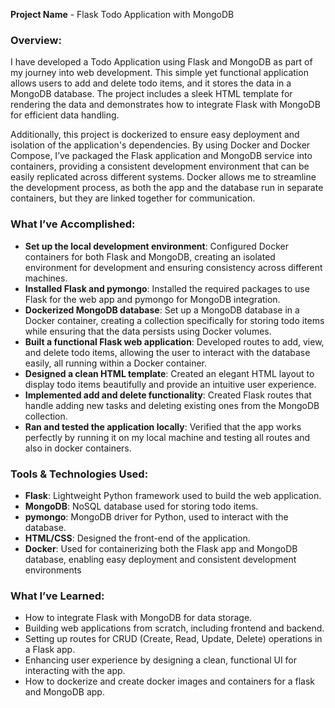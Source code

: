 **Project Name** - Flask Todo Application with MongoDB

### Overview:
I have developed a Todo Application using Flask and MongoDB as part of my journey into web development. This simple yet functional application allows users to add and delete todo items, and it stores the data in a MongoDB database. The project includes a sleek HTML template for rendering the data and demonstrates how to integrate Flask with MongoDB for efficient data handling.

Additionally, this project is dockerized to ensure easy deployment and isolation of the application's dependencies. By using Docker and Docker Compose, I’ve packaged the Flask application and MongoDB service into containers, providing a consistent development environment that can be easily replicated across different systems. Docker allows me to streamline the development process, as both the app and the database run in separate containers, but they are linked together for communication.

### What I’ve Accomplished:
- **Set up the local development environment**: Configured Docker containers for both Flask and MongoDB, creating an isolated environment for development and ensuring consistency across different machines.
- **Installed Flask and pymongo**: Installed the required packages to use Flask for the web app and pymongo for MongoDB integration.
- **Dockerized MongoDB database**: Set up a MongoDB database in a Docker container, creating a collection specifically for storing todo items while ensuring that the data persists using Docker volumes.
- **Built a functional Flask web application**: Developed routes to add, view, and delete todo items, allowing the user to interact with the database easily, all running within a Docker container.
- **Designed a clean HTML template**: Created an elegant HTML layout to display todo items beautifully and provide an intuitive user experience.
- **Implemented add and delete functionality**: Created Flask routes that handle adding new tasks and deleting existing ones from the MongoDB collection.
- **Ran and tested the application locally**: Verified that the app works perfectly by running it on my local machine and testing all routes and also in docker containers. 

### Tools & Technologies Used:
- **Flask**: Lightweight Python framework used to build the web application.
- **MongoDB**: NoSQL database used for storing todo items.
- **pymongo**: MongoDB driver for Python, used to interact with the database.
- **HTML/CSS**: Designed the front-end of the application.
- **Docker**: Used for containerizing both the Flask app and MongoDB database, enabling easy deployment and consistent development environments

### What I’ve Learned:
- How to integrate Flask with MongoDB for data storage.
- Building web applications from scratch, including frontend and backend.
- Setting up routes for CRUD (Create, Read, Update, Delete) operations in a Flask app.
- Enhancing user experience by designing a clean, functional UI for interacting with the app.
- How to dockerize and create docker images and containers for a flask and MongoDB app. 
